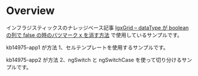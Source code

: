 # Overview
インフラジスティックスのナレッジベース記事 [IgxGrid – dataType が boolean の列で false の時のバツマーク x を消す方法](https://kb.jp.infragistics.com/?p=14975) で使用しているサンプルです。

kb14975-app1 が方法 1、セルテンプレートを使用するサンプルです。

kb14975-app2 が方法 2、ngSwitch と ngSwitchCase を使って切り分けるサンプルです。
